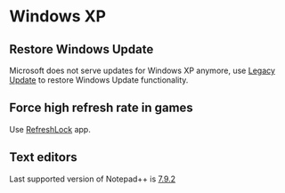 # Windows XP

## Restore Windows Update
Microsoft does not serve updates for Windows XP anymore, use [Legacy Update](https://legacyupdate.net/) to restore Windows Update functionality.

## Force high refresh rate in games
Use [RefreshLock](https://www.softpedia.com/get/Tweak/Video-Tweak/RefreshLock.shtml) app.

## Text editors
Last supported version of Notepad++ is [7.9.2](https://notepad-plus-plus.org/downloads/v7.9.2/)
